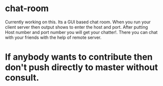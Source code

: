 # chat-room
Currently working on this. Its a GUI based chat room. When you run your client server then output shows to enter the host and port. After putting Host number and port number you will get your chatter!. There you can chat with your friends with the help of remote server.
# If anybody wants to contribute then don't push directly to master without consult.
